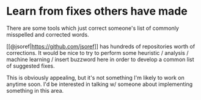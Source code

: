 # Learn from fixes others have made

There are some tools which just correct someone's list of commonly misspelled and corrected words.

[[@jsoref|https://github.com/jsoref]] has hundreds of repositories worth of corrections. It would be nice to try to perform some heuristic / analysis / machine learning / insert buzzword here in order to develop a common list of suggested fixes.

This is obviously appealing, but it's not something I'm likely to work on anytime soon. I'd be interested in talking w/ someone about implementing something in this area.
